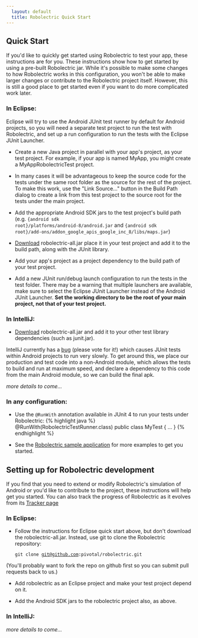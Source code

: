 ```yaml
---
  layout: default
  title: Robolectric Quick Start
---
```


## Quick Start

If you'd like to quickly get started using Robolectric to test your app, these instructions are for you. These
instructions show how to get started by using a pre-built Robolectric jar. While it's possible to make some changes to
how Robolectric works in this configuration, you won't be able to make larger changes or contribute to the Robolectric
project itself. However, this is still a good place to get started even if you want to do more complicated work later.

### In Eclipse:
Eclipse will try to use the Android JUnit test runner by default for Android projects, so you will need a separate test
project to run the test with Robolectric, and set up a run configuration to run the tests with the Eclipse JUnit
Launcher.

* Create a new Java project in parallel with your app's project, as your test project. For example, if your app is named
MyApp, you might create a MyAppRobolectricTest project.

* In many cases it will be advantageous to keep the source code for the tests under the same root folder as the source
for the rest of the project. To make this work, use the "Link Source..." button in the Build Path dialog to create a
link from this test project to the source root for the tests under the main project.

* Add the appropriate Android SDK jars to the test project's build path (e.g.
<code>{android sdk root}/platforms/android-8/android.jar</code> and
<code>{android sdk root}/add-ons/addon_google_apis_google_inc_8/libs/maps.jar</code>)

* [Download](http://pivotal.github.com/robolectric/download.html) robolectric-all.jar place it in your test project and
add it to the build path, along with the JUnit library.

* Add your app's project as a project dependency to the build path of your test project.

* Add a new JUnit run/debug launch configuration to run the tests in the test folder. There may be a warning that
multiple launchers are available, make sure to select the Eclipse JUnit Launcher instead of the Android JUnit Launcher.
<b>Set the working directory to be the root of your main project, not that of your test project.</b>

### In IntelliJ:
* [Download](http://pivotal.github.com/robolectric/download.html) robolectric-all.jar and add it to your other test
library dependencies (such as junit.jar).

IntelliJ currently has a [bug](http://youtrack.jetbrains.net/issue/IDEA-60449) (please vote for it!) which causes JUnit
tests within Android projects to run very slowly. To get around this, we place our production and test code into a
non-Android module, which allows the tests to build and run at maximum speed, and declare a dependency to this code from
the main Android module, so we can build the final apk.

_more details to come..._

### In any configuration:
* Use the <code>@RunWith</code> annotation available in JUnit 4 to run your tests under Robolectric:
{% highlight java %}
@RunWith(RobolectricTestRunner.class)
public class MyTest {
    ...
}
{% endhighlight %}

* See the [Robolectric sample application](https://github.com/pivotal/robolectricsample) for more examples to get you
started.

## Setting up for Robolectric development

If you find that you need to extend or modify Robolectric's simulation of Android or you'd like to contribute to the
project, these instructions will help get you started. You can also track the progress of Robolectric as it evolves from
its [Tracker page](http://www.pivotaltracker.com/projects/105008)

### In Eclipse:

* Follow the instructions for Eclipse quick start above, but don't download the robolectric-all.jar. Instead, use git to
clone the Robolectric repository:

  <code>git clone git@github.com:pivotal/robolectric.git</code>

(You'll probably want to fork the repo on github first so you can submit pull requests back to us.)

* Add robolectric as an Eclipse project and make your test project depend on it.

* Add the Android SDK jars to the robolectric project also, as above.

### In IntelliJ:

_more details to come..._


